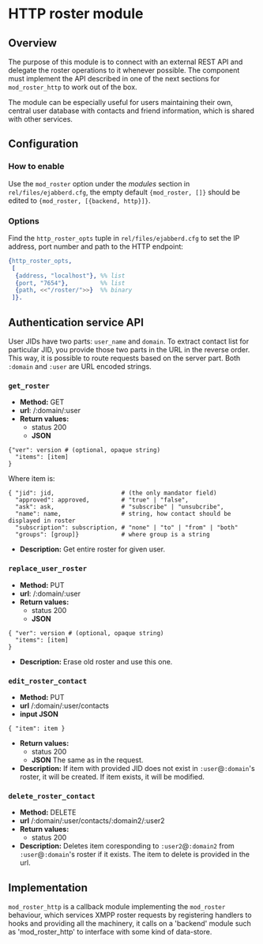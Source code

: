 # HTTP roster module

## Overview

The purpose of this module is to connect with an external REST API and delegate the roster operations to it whenever possible. The component must implement the API described in one of the next sections for `mod_roster_http` to work out of the box.

The module can be especially useful for users maintaining their own, central user database with contacts and friend information, which is shared with other services.

## Configuration

### How to enable

Use the `mod_roster` option under the *modules* section in `rel/files/ejabberd.cfg`, the empty default `{mod_roster, []}` should be edited to `{mod_roster, [{backend, http}]}`.

### Options

Find the `http_roster_opts` tuple in `rel/files/ejabberd.cfg` to set the IP address, port number and path to the HTTP endpoint:

```erlang
{http_roster_opts, 
 [
  {address, "localhost"}, %% list
  {port, "7654"},         %% list
  {path, <<"/roster/">>}  %% binary
 ]}.
 ```

## Authentication service API

User JIDs have two parts: `user_name` and `domain`. To extract contact list for particular JID, you provide those two parts in the URL in the reverse order.
This way, it is possible to route requests based on the server part.
Both `:domain` and `:user` are URL encoded strings.

### `get_roster`

* **Method:** GET
* **url**: /:domain/:user
* **Return values:**
    * status 200
    * **JSON**
```
{"ver": version # (optional, opaque string)
  "items": [item]
}
```
Where item is:
```
{ "jid": jid,                   # (the only mandator field)
  "approved": approved,         # "true" | "false",
  "ask": ask,                   # "subscribe" | "unsubcribe",
  "name": name,                 # string, how contact should be displayed in roster
  "subscription": subscription, # "none" | "to" | "from" | "both"
  "groups": [group]}            # where group is a string
```
* **Description:** Get entire roster for given user.

### `replace_user_roster`

* **Method:** PUT
* **url**: /:domain/:user
* **Return values:**
    * status 200
    * **JSON** 
```
{ "ver": version # (optional, opaque string)
  "items": [item]
}
```
* **Description:** Erase old roster and use this one.

### `edit_roster_contact`

* **Method:** PUT
* **url** /:domain/:user/contacts
* **input JSON**
```
{ "item": item }
```
* **Return values:**
    * status 200
    * **JSON** The same as in the request.
* **Description:** If item with provided JID does not exist in `:user`@`:domain`'s roster, it will be created. If item exists, it will be modified.

### `delete_roster_contact`

* **Method:** DELETE
* **url** /:domain/:user/contacts/:domain2/:user2
* **Return values:**
    * status 200
* **Description:** Deletes item coresponding to `:user2`@`:domain2` from `:user`@`:domain`'s roster if it exists. The item to delete is provided in the url.

## Implementation

`mod_roster_http` is a callback module implementing the `mod_roster` behaviour, which services XMPP roster requests by registering handlers to hooks and providing all the machinery, it calls on a 'backend' module such as 'mod_roster_http' to interface with some kind of data-store.
